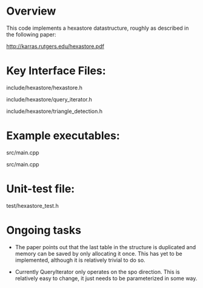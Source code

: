 
# Overview

This code implements a hexastore datastructure, roughly as described in the following paper:

http://karras.rutgers.edu/hexastore.pdf

# Key Interface Files:

include/hexastore/hexastore.h

include/hexastore/query_iterator.h

include/hexastore/triangle_detection.h

# Example executables:

src/main.cpp 

src/main.cpp

# Unit-test file:

test/hexastore_test.h

# Ongoing tasks

- The paper points out that the last table in the structure is duplicated and memory can be saved by only allocating it once. This has yet to be implemented, although it is relatively trivial to do so.

- Currently QueryIterator only operates on the spo direction. This is relatively easy to change, it just needs to be parameterized in some way. 
